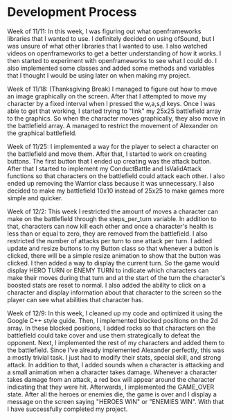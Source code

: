 # Development Process

Week of 11/11:
In this week, I was figuring out what openframeworks libraries that I wanted to use. I definitely decided on using ofSound, but I was unsure of what other libraries that I wanted to use. I also watched videos on openframeworks to get a better understanding of how it works. I then started to experiment with openframeworks to see what I could do. I also implemented some classes and added some methods and variables that I thought I would be using later on when making my project.

Week of 11/18: (Thanksgiving Break)
I managed to figure out how to move an image graphically on the screen. After that I attempted to move my character by a fixed interval when I pressed the w,a,s,d keys. Once I was able to get that working, I started trying to "link" my 25x25 battlefield array to the graphics. So when the character moves graphically, they also move in the battlefield array. A managed to restrict the movement of Alexander on the graphical battlefield.

Week of 11/25:
I implemented a way for the player to select a character on the battlefield and move them. After that, I started to work on creating buttons. The first button that I ended up creating was the attack button. After that I started to implement my ConductBattle and IsValidAttack functions so that characters on the battlefield could attack each other. I also ended up removing the Warrior class because it was unnecessary. I also decided to make my battlefield 10x10 instead of 25x25 to make games more simple and quicker.

Week of 12/2:
This week I restricted the amount of moves a character can make on the battlefield through the steps_per_turn variable. In addition to that, characters can now kill each other and once a character's health is less than or equal to zero, they are removed from the battlefield. I also restricted the number of attacks per turn to one attack per turn. I added update and resize buttons to my Button class so that whenever a button is clicked, there will be a simple resize animation to show that the button was clicked. I then added a way to display the current turn. So the game would display HERO TURN or ENEMY TURN to indicate which characters can make their moves during that turn and at the start of the turn the character's boosted stats are reset to normal. I also added the ability to click on a character and display information about that character to the screen so the player can see what abilities that character has.

Week of 12/9:
In this week, I cleaned up my code and optimized it using the Google C++ style guide. Then, I implemented blocked positions on the 2d array. In these blocked positions, I added rocks so that characters on the battlefield could take cover and use them strategically to defeat the opponent. Next, I implemented the rest of my characters and added them to the battlefield. Since I've already implemented Alexander perfectly, this was a mostly trivial task. I just had to modify their stats, special skill, and strong attack. In addition to that, I added sounds when a character is attacking and a small animation when a character takes damage. Whenever a character takes damage from an attack, a red box will appear around the character indicating that they were hit. Afterwards, I implemented the GAME_OVER state. After all the heroes or enemies die, the game is over and I display a message on the screen saying "HEROES WIN" or "ENEMIES WIN". With that I have successfully completed my project.
